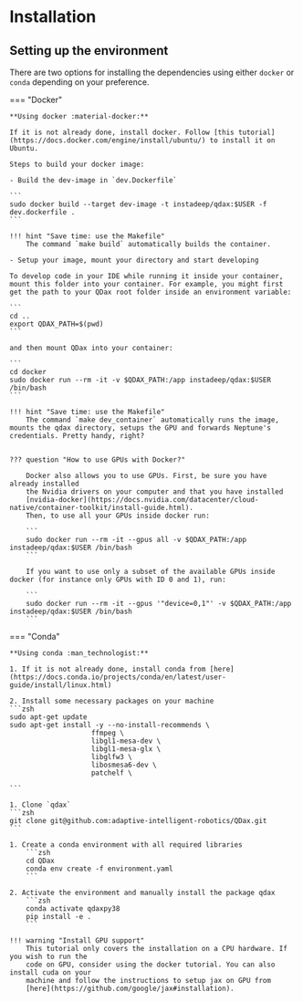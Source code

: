 # Installation

## Setting up the environment
There are two options for installing the dependencies using either `docker` or `conda` depending on your preference.

=== "Docker"

    **Using docker :material-docker:**

    If it is not already done, install docker. Follow [this tutorial](https://docs.docker.com/engine/install/ubuntu/) to install it on Ubuntu.

    Steps to build your docker image:

    - Build the dev-image in `dev.Dockerfile`

    ```
    sudo docker build --target dev-image -t instadeep/qdax:$USER -f dev.dockerfile .
    ```

    !!! hint "Save time: use the Makefile"
        The command `make build` automatically builds the container.

    - Setup your image, mount your directory and start developing

    To develop code in your IDE while running it inside your container, mount this folder into your container. For example, you might first get the path to your QDax root folder inside an environment variable:

    ```
    cd ..
    export QDAX_PATH=$(pwd)
    ```

    and then mount QDax into your container:

    ```
    cd docker
    sudo docker run --rm -it -v $QDAX_PATH:/app instadeep/qdax:$USER /bin/bash
    ```

    !!! hint "Save time: use the Makefile"
        The command `make dev_container` automatically runs the image, mounts the qdax directory, setups the GPU and forwards Neptune's credentials. Pretty handy, right?


    ??? question "How to use GPUs with Docker?"

        Docker also allows you to use GPUs. First, be sure you have already installed
        the Nvidia drivers on your computer and that you have installed
        [nvidia-docker](https://docs.nvidia.com/datacenter/cloud-native/container-toolkit/install-guide.html).
        Then, to use all your GPUs inside docker run:

        ```
        sudo docker run --rm -it --gpus all -v $QDAX_PATH:/app instadeep/qdax:$USER /bin/bash
        ```

        If you want to use only a subset of the available GPUs inside docker (for instance only GPUs with ID 0 and 1), run:

        ```
        sudo docker run --rm -it --gpus '"device=0,1"' -v $QDAX_PATH:/app instadeep/qdax:$USER /bin/bash
        ```



=== "Conda"

    **Using conda :man_technologist:**

    1. If it is not already done, install conda from [here](https://docs.conda.io/projects/conda/en/latest/user-guide/install/linux.html)

    2. Install some necessary packages on your machine
    ```zsh
    sudo apt-get update
    sudo apt-get install -y --no-install-recommends \
                        ffmpeg \
                        libgl1-mesa-dev \
                        libgl1-mesa-glx \
                        libglfw3 \
                        libosmesa6-dev \
                        patchelf \

    ```

    1. Clone `qdax`
    ```zsh
    git clone git@github.com:adaptive-intelligent-robotics/QDax.git
    ```

    1. Create a conda environment with all required libraries
        ```zsh
        cd QDax
        conda env create -f environment.yaml
        ```

    2. Activate the environment and manually install the package qdax
        ```zsh
        conda activate qdaxpy38
        pip install -e .
        ```

    !!! warning "Install GPU support"
        This tutorial only covers the installation on a CPU hardware. If you wish to run the
        code on GPU, consider using the docker tutorial. You can also install cuda on your
        machine and follow the instructions to setup jax on GPU from
        [here](https://github.com/google/jax#installation).
